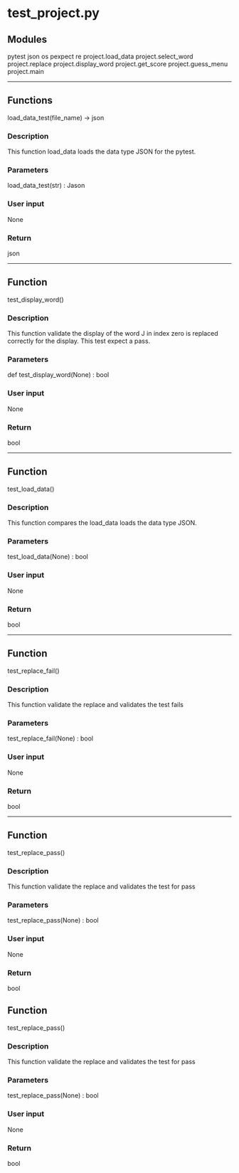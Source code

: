 # test_project.py

## Modules

pytest
json
os
pexpect
re
project.load_data
project.select_word
project.replace
project.display_word
project.get_score
project.guess_menu
project.main

---

## Functions

load_data_test(file_name) -> json
### Description

This function load_data loads the data type JSON for the pytest.

### Parameters

load_data_test(str) : Jason

### User input

None

### Return

json

-------
## Function
test_display_word()
### Description

This function validate the display of the word J in index zero is replaced correctly for the display. This test expect a pass.
### Parameters

def test_display_word(None) : bool

### User input

None

### Return

bool

-------

## Function
test_load_data()
### Description

This function compares the load_data loads the data type JSON.

### Parameters

test_load_data(None) : bool

### User input

None

### Return

bool

-------
## Function
test_replace_fail()
### Description

This function validate the replace and validates the test fails

### Parameters

test_replace_fail(None) : bool

### User input

None

### Return

bool

-------

## Function
test_replace_pass()
### Description

This function validate the replace and validates the test for pass

### Parameters

test_replace_pass(None) : bool

### User input

None

### Return

bool

## Function
test_replace_pass()
### Description

This function validate the replace and validates the test for pass

### Parameters

test_replace_pass(None) : bool

### User input

None

### Return

bool
